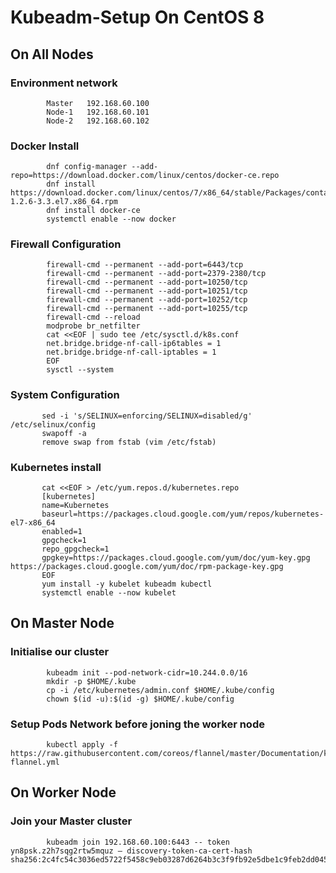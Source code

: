 # Kubeadm-Setup On CentOS 8

## On All Nodes

### Environment network

```
        Master   192.168.60.100
        Node-1   192.168.60.101
        Node-2   192.168.60.102
```
### Docker Install

```
        dnf config-manager --add-repo=https://download.docker.com/linux/centos/docker-ce.repo
        dnf install https://download.docker.com/linux/centos/7/x86_64/stable/Packages/containerd.io-1.2.6-3.3.el7.x86_64.rpm
        dnf install docker-ce
        systemctl enable --now docker
```
### Firewall Configuration

```
        firewall-cmd --permanent --add-port=6443/tcp
        firewall-cmd --permanent --add-port=2379-2380/tcp
        firewall-cmd --permanent --add-port=10250/tcp
        firewall-cmd --permanent --add-port=10251/tcp
        firewall-cmd --permanent --add-port=10252/tcp
        firewall-cmd --permanent --add-port=10255/tcp
        firewall-cmd --reload
        modprobe br_netfilter
        cat <<EOF | sudo tee /etc/sysctl.d/k8s.conf
        net.bridge.bridge-nf-call-ip6tables = 1
        net.bridge.bridge-nf-call-iptables = 1
        EOF
        sysctl --system
 ```
 
 ### System  Configuration
 
 ```
        sed -i 's/SELINUX=enforcing/SELINUX=disabled/g' /etc/selinux/config
        swapoff -a
        remove swap from fstab (vim /etc/fstab)
 ```
 ### Kubernetes install
 
 ```
        cat <<EOF > /etc/yum.repos.d/kubernetes.repo
        [kubernetes]
        name=Kubernetes
        baseurl=https://packages.cloud.google.com/yum/repos/kubernetes-el7-x86_64
        enabled=1
        gpgcheck=1
        repo_gpgcheck=1
        gpgkey=https://packages.cloud.google.com/yum/doc/yum-key.gpg https://packages.cloud.google.com/yum/doc/rpm-package-key.gpg
        EOF
        yum install -y kubelet kubeadm kubectl
        systemctl enable --now kubelet
 ```
## On Master Node
### Initialise our cluster

```
        kubeadm init --pod-network-cidr=10.244.0.0/16
        mkdir -p $HOME/.kube
        cp -i /etc/kubernetes/admin.conf $HOME/.kube/config
        chown $(id -u):$(id -g) $HOME/.kube/config
```   

### Setup Pods Network before joning the worker node 

```
        kubectl apply -f https://raw.githubusercontent.com/coreos/flannel/master/Documentation/kube-flannel.yml
```
## On Worker Node
### Join your Master cluster 

```
        kubeadm join 192.168.60.100:6443 -- token yn8psk.z2h7sqg2rtw5mquz — discovery-token-ca-cert-hash sha256:2c4fc54c3036ed5722f5458c9eb03287d6264b3c3f9fb92e5dbe1c9feb2dd045
```
        

